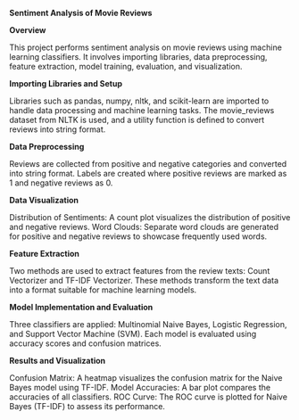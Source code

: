 **Sentiment Analysis of Movie Reviews**

**Overview**

This project performs sentiment analysis on movie reviews using machine learning classifiers.
It involves importing libraries, data preprocessing, feature extraction, model training, evaluation, and visualization.

**Importing Libraries and Setup**

Libraries such as pandas, numpy, nltk, and scikit-learn are imported to handle data processing and machine learning tasks. 
The movie_reviews dataset from NLTK is used, and a utility function is defined to convert reviews into string format.

**Data Preprocessing**

Reviews are collected from positive and negative categories and converted into string format. 
Labels are created where positive reviews are marked as 1 and negative reviews as 0.

**Data Visualization**

Distribution of Sentiments: A count plot visualizes the distribution of positive and negative reviews.
Word Clouds: Separate word clouds are generated for positive and negative reviews to showcase frequently used words.

**Feature Extraction**

Two methods are used to extract features from the review texts: Count Vectorizer and TF-IDF Vectorizer. 
These methods transform the text data into a format suitable for machine learning models.

**Model Implementation and Evaluation**

Three classifiers are applied: Multinomial Naive Bayes, Logistic Regression, and Support Vector Machine (SVM). 
Each model is evaluated using accuracy scores and confusion matrices.

**Results and Visualization**

Confusion Matrix: A heatmap visualizes the confusion matrix for the Naive Bayes model using TF-IDF.
Model Accuracies: A bar plot compares the accuracies of all classifiers.
ROC Curve: The ROC curve is plotted for Naive Bayes (TF-IDF) to assess its performance.
